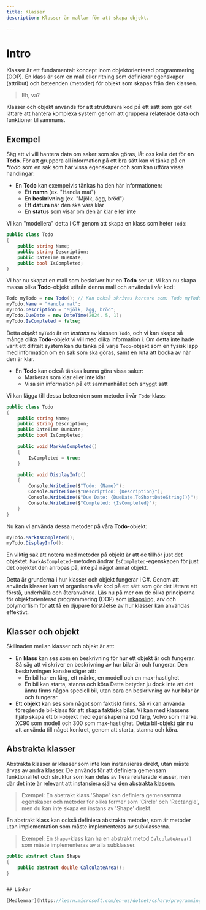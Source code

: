 ```yaml
---
title: Klasser 
description: Klasser är mallar för att skapa objekt.

---
```


# Intro

Klasser är ett fundamentalt koncept inom objektorienterad programmering (OOP). En klass är som en mall eller ritning som definierar egenskaper (attribut) och beteenden (metoder) för objekt som skapas från den klassen.

> Eh, va?

Klasser och objekt används för att strukturera kod på ett sätt som gör det lättare att hantera komplexa system genom att gruppera relaterade data och funktioner tillsammans. 

## Exempel

Säg att vi vill hantera data om saker som ska göras, låt oss kalla det för **en Todo**. För att gruppera all information på ett bra sätt kan vi tänka på en **todo* som en sak som har vissa egenskaper och som kan utföra vissa handlingar:

* En **Todo** kan exempelvis tänkas ha den här informationen:
    * Ett **namn** (ex. "Handla mat")
    * En **beskrivning** (ex. "Mjölk, ägg, bröd")
    * Ett **datum** när den ska vara klar
    * En **status** som visar om den är klar eller inte

Vi kan "modellera" detta i C# genom att skapa en klass som heter `Todo`:

```csharp
public class Todo
{
    public string Name;
    public string Description;
    public DateTime DueDate;
    public bool IsCompleted;
}
```

Vi har nu skapat en mall som beskriver hur en **Todo** ser ut. Vi kan nu skapa massa olika **Todo**-objekt utifrån denna mall och använda i vår kod:

```csharp
Todo myTodo = new Todo(); // Kan också skrivas kortare som: Todo myTodo = new();
myTodo.Name = "Handla mat";
myTodo.Description = "Mjölk, ägg, bröd";
myTodo.DueDate = new DateTime(2024, 5, 1);
myTodo.IsCompleted = false;
```

Detta *objekt* `myTodo` är en *instans* av klassen `Todo`, och vi kan skapa så många olika **Todo**-objekt vi vill med olika information i. Om detta inte hade varit ett difitalt system kan du tänka på varje `Todo`-objekt som en fysisk lapp med information om en sak som ska göras, samt en ruta att bocka av när den är klar.

* En **Todo** kan också tänkas kunna göra vissa saker:
    * Markeras som klar eller inte klar
    * Visa sin information på ett sammanhållet och snyggt sätt

Vi kan lägga till dessa beteenden som metoder i vår `Todo`-klass:

```csharp
public class Todo
{
    public string Name;
    public string Description;
    public DateTime DueDate;
    public bool IsCompleted;

    public void MarkAsCompleted()
    {
        IsCompleted = true;
    }

    public void DisplayInfo()
    {
        Console.WriteLine($"Todo: {Name}");
        Console.WriteLine($"Description: {Description}");
        Console.WriteLine($"Due Date: {DueDate.ToShortDateString()}");
        Console.WriteLine($"Completed: {IsCompleted}");
    }
}
```

Nu kan vi använda dessa metoder på våra **Todo**-objekt:

```csharp
myTodo.MarkAsCompleted();
myTodo.DisplayInfo();
```
En viktig sak att notera med metoder på objekt är att de tillhör just det objektet. `MarkAsCompleted`-metoden ändrar `IsCompleted`-egenskapen för just det objektet den anropas på, inte på något annat objekt. 

Detta är grunderna i hur klasser och objekt fungerar i C#. Genom att använda klasser kan vi organisera vår kod på ett sätt som gör det lättare att förstå, underhålla och återanvända. Läs nu på mer om de olika principerna för objektorienterad programmering (OOP) som [inkapsling](./encapsulation.md), arv och polymorfism för att få en djupare förståelse av hur klasser kan användas effektivt.

## Klasser och objekt

Skillnaden mellan klasser och objekt är att:

* En **klass** kan ses som en beskrivning för hur ett objekt är och fungerar. Så säg att vi skriver en beskrivning av hur bilar är och fungerar. Den beskrivningen kanske säger att:
    * En bil har en färg, ett märke, en modell och en max-hastighet
    * En bil kan starta, stanna och köra
Detta betyder ju dock inte att det ännu finns någon speciell bil, utan bara en beskrivning av hur bilar är och fungerar.
* Ett **objekt** kan ses som något som faktiskt finns. Så vi kan använda föregående bil-klass för att skapa faktiska bilar. Vi kan med klassens hjälp skapa ett bil-objekt med egenskaperna röd färg, Volvo som märke, XC90 som modell och 300 som max-hastighet. Detta bil-objekt går nu att använda till något konkret, genom att starta, stanna och köra.

## Abstrakta klasser

Abstrakta klasser är klasser som inte kan instansieras direkt, utan måste ärvas av andra klasser. De används för att definiera gemensam funktionalitet och struktur som kan delas av flera relaterade klasser, men där det inte är relevant att instansiera själva den abstrakta klassen.

> Exempel: En abstrakt klass 'Shape' kan definiera gemensamma egenskaper och metoder för olika former som 'Circle' och 'Rectangle',
> men du kan inte skapa en instans av 'Shape' direkt. 

En abstrakt klass kan också definiera abstrakta metoder, som är metoder utan implementation som måste implementeras av subklasserna.

> Exempel: En `Shape`-klass kan ha en abstrakt metod `CalculateArea()` som måste implementeras av alla subklasser.

```csharp
public abstract class Shape
{
    public abstract double CalculateArea();
}


## Länkar

[Medlemmar](https://learn.microsoft.com/en-us/dotnet/csharp/programming-guide/classes-and-structs/members)
